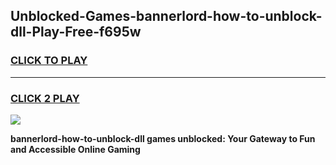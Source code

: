 
## Unblocked-Games-bannerlord-how-to-unblock-dll-Play-Free-f695w
<h3>
<a href="https://premium76.site?title=bannerlord-how-to-unblock-dll&ref=23A">CLICK TO PLAY</a></h3>
<hr>

<h3>
<a href="https://premium76.site?title=bannerlord-how-to-unblock-dll&ref=23A">CLICK 2 PLAY</a>
  
</h3>

<a href="https://premium76.site?title=bannerlord-how-to-unblock-dll&ref=23A"><img src="https://clearcache.store/games.png"></a>


**bannerlord-how-to-unblock-dll games unblocked: Your Gateway to Fun and Accessible Online Gaming**

